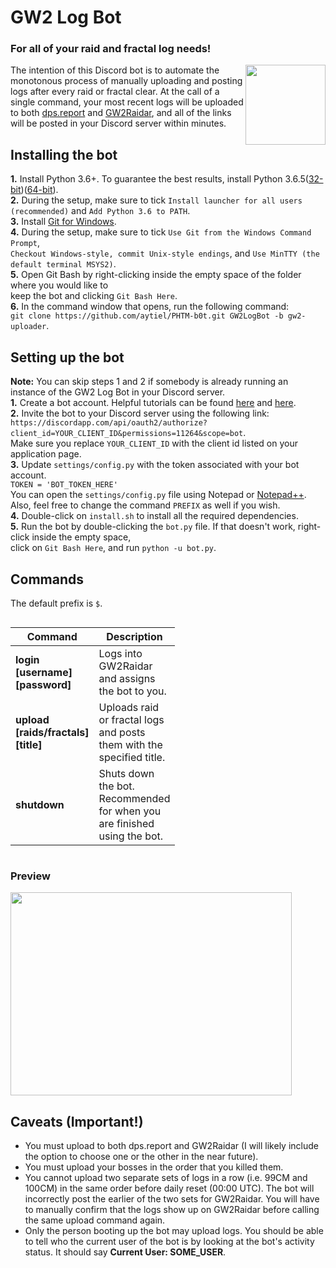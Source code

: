 # GW2 Log Bot
### For all of your raid and fractal log needs!
<img align="right" src="https://vignette.wikia.nocookie.net/gwwikia/images/4/4d/Guild_Wars_2_Dragon_logo.jpg/revision/latest?cb=20090825055046" height="128" width="128"></img>

The intention of this Discord bot is to automate the monotonous process of manually uploading and posting logs after every raid or fractal clear. At the call of a single command, your most recent logs will be uploaded to both [dps.report](https://dps.report/) and [GW2Raidar](https://gw2raidar.com/info-help), and all of the links will be posted in your Discord server within minutes.

## Installing the bot
<b>1.</b> Install Python 3.6+. To guarantee the best results, install Python 3.6.5([32-bit](https://www.python.org/ftp/python/3.6.5/python-3.6.5.exe))([64-bit](https://www.python.org/ftp/python/3.6.5/python-3.6.5-amd64.exe)). <br />
<b>2.</b> During the setup, make sure to tick `Install launcher for all users (recommended)` and `Add Python 3.6 to PATH`. <br />
<b>3.</b> Install [Git for Windows](https://git-scm.com/downloads). <br />
<b>4.</b> During the setup, make sure to tick `Use Git from the Windows Command Prompt`, <br /> `Checkout Windows-style, commit Unix-style endings`, and `Use MinTTY (the default terminal MSYS2)`. <br />
<b>5.</b> Open Git Bash by right-clicking inside the empty space of the folder where you would like to <br /> keep the bot and clicking `Git Bash Here`. <br />
<b>6.</b> In the command window that opens, run the following command: <br />`git clone https://github.com/aytiel/PHTM-b0t.git GW2LogBot -b gw2-uploader`. <br />

## Setting up the bot
<b>Note:</b> You can skip steps 1 and 2 if somebody is already running an instance of the GW2 Log Bot in your Discord server. <br />
<b>1.</b> Create a bot account. Helpful tutorials can be found [here](https://github.com/reactiflux/discord-irc/wiki/Creating-a-discord-bot-&-getting-a-token) and [here](https://twentysix26.github.io/Red-Docs/red_guide_bot_accounts/). <br />
<b>2.</b> Invite the bot to your Discord server using the following link: <br />`https://discordapp.com/api/oauth2/authorize?client_id=YOUR_CLIENT_ID&permissions=11264&scope=bot`. <br /> Make sure you replace `YOUR_CLIENT_ID` with the client id listed on your application page. <br />
<b>3.</b> Update `settings/config.py` with the token associated with your bot account. <br />`TOKEN = 'BOT_TOKEN_HERE'` <br /> You can open the `settings/config.py` file using Notepad or [Notepad++](https://notepad-plus-plus.org/download/). <br /> Also, feel free to change the command `PREFIX` as well if you wish. <br />
<b>4.</b> Double-click on `install.sh` to install all the required dependencies. <br />
<b>5.</b> Run the bot by double-clicking the `bot.py` file. If that doesn't work, right-click inside the empty space, <br /> click on `Git Bash Here`, and run `python -u bot.py`. <br />

## Commands
The default prefix is `$`.

<div style="overflow-x:auto;">
  <table width=180 style='table-layout:fixed'>
    <col width=20>
 	    <col width=100>
    <thead>
      <tr>
        <th>Command</th>
        <th>Description</th>
      </tr>
    </thead>
    <tr>
      <td><b>login [username] [password]</b></td>
      <td>Logs into GW2Raidar and assigns the bot to you.</td>
    </tr>
    <tr>
      <td><b>upload [raids/fractals] [title]</b></td>
      <td>Uploads raid or fractal logs and posts them with the specified title.</td>
    </tr>
    <tr>
      <td><b>shutdown</b></td>
      <td>Shuts down the bot. Recommended for when you are finished using the bot.</td>
    </tr>
  </table>
</div>

### Preview
<img src="https://github.com/aytiel/PHTM-b0t/blob/gw2-uploader/images/preview.PNG" height="325" width="450"></img>

## Caveats (Important!)
<ul>
  <li>You must upload to both dps.report and GW2Raidar (I will likely include the option to choose one or the other in the near future).</li>
  <li>You must upload your bosses in the order that you killed them.</li>
  <li>You cannot upload two separate sets of logs in a row (i.e. 99CM and 100CM) in the same order before daily reset (00:00 UTC). The bot will incorrectly post the earlier of the two sets for GW2Raidar. You will have to manually confirm that the logs show up on GW2Raidar before calling the same upload command again.</li>
  <li>Only the person booting up the bot may upload logs. You should be able to tell who the current user of the bot is by looking at the bot's activity status. It should say <b>Current User: SOME_USER</b>.
</ul>

